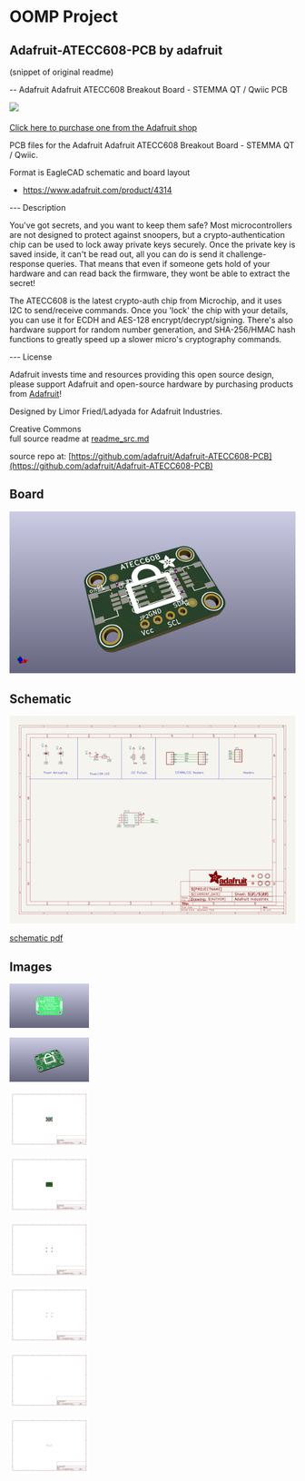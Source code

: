 # OOMP Project  
## Adafruit-ATECC608-PCB  by adafruit  
  
(snippet of original readme)  
  
-- Adafruit Adafruit ATECC608 Breakout Board - STEMMA QT / Qwiic PCB  
  
<a href="http://www.adafruit.com/products/4314"><img src="assets/4314.jpg?raw=true" width="500px"><br/>  
Click here to purchase one from the Adafruit shop</a>  
  
PCB files for the Adafruit Adafruit ATECC608 Breakout Board - STEMMA QT / Qwiic.   
  
Format is EagleCAD schematic and board layout  
* https://www.adafruit.com/product/4314  
  
--- Description  
  
You've got secrets, and you want to keep them safe? Most microcontrollers are not designed to protect against snoopers, but a crypto-authentication chip can be used to lock away private keys securely. Once the private key is saved inside, it can't be read out, all you can do is send it challenge-response queries. That means that even if someone gets hold of your hardware and can read back the firmware, they wont be able to extract the secret!  
  
The ATECC608 is the latest crypto-auth chip from Microchip, and it uses I2C to send/receive commands. Once you 'lock' the chip with your details, you can use it for ECDH and AES-128 encrypt/decrypt/signing. There's also hardware support for random number generation, and SHA-256/HMAC hash functions to  greatly speed up a slower micro's cryptography commands.  
  
--- License  
  
Adafruit invests time and resources providing this open source design, please support Adafruit and open-source hardware by purchasing products from [Adafruit](https://www.adafruit.com)!  
  
Designed by Limor Fried/Ladyada for Adafruit Industries.  
  
Creative Commons   
  full source readme at [readme_src.md](readme_src.md)  
  
source repo at: [https://github.com/adafruit/Adafruit-ATECC608-PCB](https://github.com/adafruit/Adafruit-ATECC608-PCB)  
## Board  
  
[![working_3d.png](working_3d_600.png)](working_3d.png)  
## Schematic  
  
[![working_schematic.png](working_schematic_600.png)](working_schematic.png)  
  
[schematic pdf](working_schematic.pdf)  
## Images  
  
[![working_3D_bottom.png](working_3D_bottom_140.png)](working_3D_bottom.png)  
  
[![working_3D_top.png](working_3D_top_140.png)](working_3D_top.png)  
  
[![working_assembly_page_01.png](working_assembly_page_01_140.png)](working_assembly_page_01.png)  
  
[![working_assembly_page_02.png](working_assembly_page_02_140.png)](working_assembly_page_02.png)  
  
[![working_assembly_page_03.png](working_assembly_page_03_140.png)](working_assembly_page_03.png)  
  
[![working_assembly_page_04.png](working_assembly_page_04_140.png)](working_assembly_page_04.png)  
  
[![working_assembly_page_05.png](working_assembly_page_05_140.png)](working_assembly_page_05.png)  
  
[![working_assembly_page_06.png](working_assembly_page_06_140.png)](working_assembly_page_06.png)  
